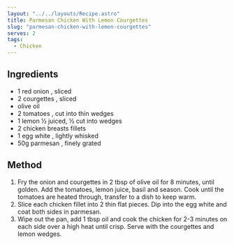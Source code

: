```yaml
---
layout: "../../layouts/Recipe.astro"
title: Parmesan Chicken With Lemon Courgettes
slug: "parmesan-chicken-with-lemon-courgettes"
serves: 2
tags:
  - Chicken
---
```


## Ingredients

- 1 red onion , sliced 
- 2 courgettes , sliced 
- olive oil 
- 2 tomatoes , cut into thin wedges 
- 1 lemon ½ juiced, ½ cut into wedges 
- 2 chicken breasts fillets 
- 1 egg white , lightly whisked 
- 50g parmesan , finely grated

## Method

1. Fry the onion and courgettes in 2 tbsp of olive oil for 8 minutes, until golden. Add the tomatoes, lemon juice, basil and season. Cook until the tomatoes are heated through, transfer to a dish to keep warm. 
1. Slice each chicken fillet into 2 thin flat pieces. Dip into the egg white and coat both sides in parmesan. 
1. Wipe out the pan, add 1 tbsp oil and cook the chicken for 2-3 minutes on each side over a high heat until crisp. Serve with the courgettes and lemon wedges. 